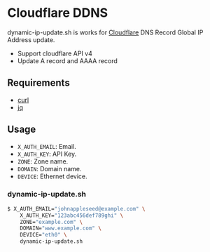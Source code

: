# Cloudflare DDNS

dynamic-ip-update.sh is works for [Cloudflare] DNS Record Global IP Address update.

- Support cloudflare API v4
- Update A record and AAAA record

## Requirements

- [curl](https://curl.haxx.se/)
- [jq](https://stedolan.github.io/jq/)

## Usage

- `X_AUTH_EMAIL`: Email.
- `X_AUTH_KEY`: API Key.
- `ZONE`: Zone name.
- `DOMAIN`: Domain name.
- `DEVICE`: Ethernet device.

### dynamic-ip-update.sh

```sh
$ X_AUTH_EMAIL="johnappleseed@example.com" \
    X_AUTH_KEY="123abc456def789ghi" \
    ZONE="example.com" \
    DOMAIN="www.example.com" \
    DEVICE="eth0" \
    dynamic-ip-update.sh
```

[Cloudflare]: https://www.cloudflare.com/
